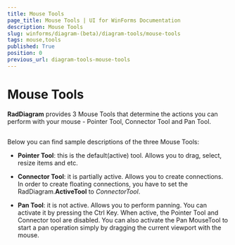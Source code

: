 ```yaml
---
title: Mouse Tools
page_title: Mouse Tools | UI for WinForms Documentation
description: Mouse Tools
slug: winforms/diagram-(beta)/diagram-tools/mouse-tools
tags: mouse,tools
published: True
position: 0
previous_url: diagram-tools-mouse-tools
---
```


# Mouse Tools



__RadDiagram__ provides 3 Mouse Tools that determine the actions you can perform with your mouse -
        Pointer Tool, Connector Tool and Pan Tool.

## 

Below you can find sample descriptions of the three Mouse Tools:

* __Pointer Tool__: this is the default(active) tool. Allows you to drag, select, resize items and etc.
            

* __Connector Tool__: it is partially active. Allows you to create connections. 
              In order to create floating connections, you have to set the RadDiagram.__ActiveTool__ to *ConnectorTool*.
            

* __Pan Tool__: it is not active. Allows you to perform panning. You can activate it by pressing the Ctrl Key. 
              When active, the Pointer Tool and Connector tool are disabled.
            You can also activate the Pan MouseTool to start a pan operation simply by dragging the current viewport with the mouse.
